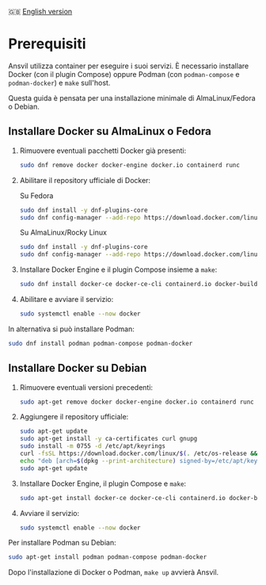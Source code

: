 🇬🇧 [English version](../en/prerequisites.md)

# Prerequisiti

Ansvil utilizza container per eseguire i suoi servizi. È necessario installare Docker (con il plugin Compose) oppure Podman (con `podman-compose` e `podman-docker`) e `make` sull'host.

Questa guida è pensata per una installazione minimale di AlmaLinux/Fedora o Debian.

## Installare Docker su AlmaLinux o Fedora

1. Rimuovere eventuali pacchetti Docker già presenti:

   ```bash
   sudo dnf remove docker docker-engine docker.io containerd runc
   ```

2. Abilitare il repository ufficiale di Docker:
   
   Su Fedora
   
   ```bash
   sudo dnf install -y dnf-plugins-core
   sudo dnf config-manager --add-repo https://download.docker.com/linux/fedora/docker-ce.repo
   ```
   
   Su AlmaLinux/Rocky Linux

   ```bash
   sudo dnf install -y dnf-plugins-core
   sudo dnf config-manager --add-repo https://download.docker.com/linux/rhel/docker-ce.repo
   ```

3. Installare Docker Engine e il plugin Compose insieme a `make`:

   ```bash
   sudo dnf install docker-ce docker-ce-cli containerd.io docker-buildx-plugin docker-compose-plugin make git
   ```

4. Abilitare e avviare il servizio:

   ```bash
   sudo systemctl enable --now docker
   ```

In alternativa si può installare Podman:

```bash
sudo dnf install podman podman-compose podman-docker
```

## Installare Docker su Debian

1. Rimuovere eventuali versioni precedenti:
   ```bash
   sudo apt-get remove docker docker-engine docker.io containerd runc
   ```
2. Aggiungere il repository ufficiale:
   ```bash
   sudo apt-get update
   sudo apt-get install -y ca-certificates curl gnupg
   sudo install -m 0755 -d /etc/apt/keyrings
   curl -fsSL https://download.docker.com/linux/$(. /etc/os-release && echo $ID)/gpg | sudo gpg --dearmor -o /etc/apt/keyrings/docker.gpg
   echo "deb [arch=$(dpkg --print-architecture) signed-by=/etc/apt/keyrings/docker.gpg] https://download.docker.com/linux/$(. /etc/os-release && echo $ID) $(lsb_release -cs) stable" | sudo tee /etc/apt/sources.list.d/docker.list > /dev/null
   sudo apt-get update
   ```
3. Installare Docker Engine, il plugin Compose e `make`:
   ```bash
   sudo apt-get install docker-ce docker-ce-cli containerd.io docker-buildx-plugin docker-compose-plugin make git
   ```
4. Avviare il servizio:
   ```bash
   sudo systemctl enable --now docker
   ```

Per installare Podman su Debian:
```bash
sudo apt-get install podman podman-compose podman-docker
```

Dopo l'installazione di Docker o Podman, `make up` avvierà Ansvil.
